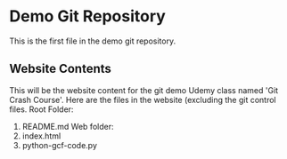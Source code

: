 # Demo Git Repository

This is the first file in the demo git repository.

## Website Contents

This will be the website content for the git demo Udemy class named 'Git Crash Course'.  Here are the files in the website (excluding the git control files.
Root Folder:
1.  README.md
Web folder:
1.  index.html
2.  python-gcf-code.py